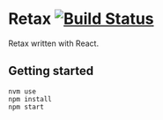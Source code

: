 # Retax [![Build Status](https://travis-ci.org/hourliert/react-component-seed.svg?branch=develop)](https://travis-ci.org/hourliert/react-component-seed)

Retax written with React.

## Getting started
```
nvm use
npm install
npm start
```
